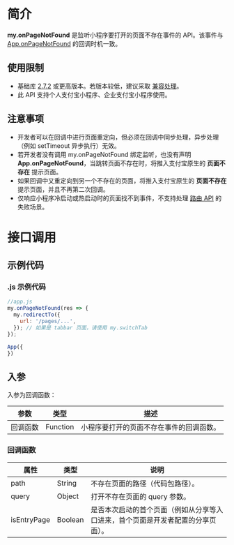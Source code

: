 # 简介

**my.onPageNotFound** 是监听小程序要打开的页面不存在事件的 API。该事件与 [App.onPageNotFound](https://opendocs.alipay.com/mini/framework/app-detail#object%20%E5%B1%9E%E6%80%A7%E8%AF%B4%E6%98%8E) 的回调时机一致。

## 使用限制

- 基础库 [2.7.2](https://opendocs.alipay.com/mini/framework/lib-upgrade-v2) 或更高版本。若版本较低，建议采取 [兼容处理](https://docs.alipay.com/mini/framework/compatibility)。
- 此 API 支持个人支付宝小程序、企业支付宝小程序使用。

## 注意事项

- 开发者可以在回调中进行页面重定向，但必须在回调中同步处理，异步处理（例如 setTimeout 异步执行）无效。
- 若开发者没有调用 my.onPageNotFound 绑定监听，也没有声明 **App.onPageNotFound**，当跳转页面不存在时，将推入支付宝原生的 **页面不存在** 提示页面。
- 如果回调中又重定向到另一个不存在的页面，将推入支付宝原生的 **页面不存在** 提示页面，并且不再第二次回调。
- 仅响应小程序冷启动或热启动时的页面找不到事件，不支持处理 [路由 API](https://opendocs.alipay.com/mini/api/fu8l65) 的失败场景。

# 接口调用

## 示例代码

### .js 示例代码

```javascript
//app.js
my.onPageNotFound(res => {
  my.redirectTo({
    url: '/pages/...',
  }); // 如果是 tabbar 页面，请使用 my.switchTab
});

App({
})
```

## 入参

入参为回调函数：

| **参数** | **类型** | **描述**                                 |
| -------- | -------- | ---------------------------------------- |
| 回调函数 | Function | 小程序要打开的页面不存在事件的回调函数。 |

### 回调函数

| **属性** | **类型** | **说明** |
| --- | --- | --- |
| path | String | 不存在页面的路径（代码包路径）。 |
| query | Object | 打开不存在页面的 query 参数。 |
| isEntryPage | Boolean | 是否本次启动的首个页面（例如从分享等入口进来，首个页面是开发者配置的分享页面）。 |
